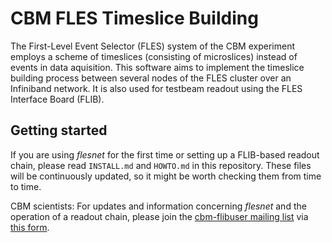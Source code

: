 CBM FLES Timeslice Building
===========================

The First-Level Event Selector (FLES) system of the CBM experiment employs a
scheme of timeslices (consisting of microslices) instead of events in data
aquisition. This software aims to implement the timeslice building process
between several nodes of the FLES cluster over an Infiniband network. It is
also used for testbeam readout using the FLES Interface Board (FLIB).


Getting started
---------------

If you are using *flesnet* for the first time or setting up a FLIB-based
readout chain, please read `INSTALL.md` and `HOWTO.md` in this repository.
These files will be continuously updated, so it might be worth checking them
from time to time.

CBM scientists: For updates and information concerning *flesnet* and the
operation of a readout chain, please join the
[cbm-flibuser mailing list][flibuser-list] via [this form][list-membership].

[flibuser-list]: https://www-cbm.gsi.de/cbmcdb/display.cgi?obj=grup;view=show;gid=31
[list-membership]: https://www-cbm.gsi.de/cbmcdb/modpers.cgi?view=grup
